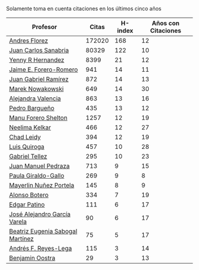 Solamente toma en cuenta citaciones en los últimos cinco años

Profesor | Citas | H-index | Años con Citaciones |
----  | ----- | --- | --- |
[Andres Florez](https://scholar.google.com.co/citations?user=SUG6ga0AAAAJ&hl=en) | 172020 | 168 |  12 | 
[Juan Carlos Sanabria](https://scholar.google.com/citations?user=ExNZQTIAAAAJ&hl=en)| 80329 | 122 | 10 |
[Yenny R Hernandez](https://scholar.google.com.co/citations?user=KXWwfMMAAAAJ&hl=en) | 8399 | 21 | 12 | 
[Jaime E. Forero-Romero](https://scholar.google.com.co/citations?user=TLTK6WgAAAAJ&hl=en) | 941 | 14 | 11 |
[Juan Gabriel Ramírez](https://scholar.google.com.co/citations?user=q0NfAgEAAAAJ&hl=en) | 872 | 14 | 13 |
[Marek Nowakowski](https://scholar.google.com.co/citations?user=ctFaBNQAAAAJ&hl=en) | 649 | 14 | 30 |
[Alejandra Valencia](https://scholar.google.com.co/citations?user=7Fa-MFYAAAAJ&hl=en) | 863 | 13 | 16 |
[Pedro Bargueño](https://scholar.google.com.co/citations?user=euepDO8AAAAJ&hl=en) | 435 | 13 | 12 |
[Manu Forero Shelton](https://scholar.google.com.co/citations?user=0_jvORsAAAAJ&hl=en) | 1257 | 12 | 19 |
[Neelima Kelkar](https://scholar.google.com.co/citations?user=BMxIj5AAAAAJ&hl=en) | 466 | 12 | 27 |
[Chad Leidy](https://scholar.google.com.co/citations?user=n-rGcH4AAAAJ&hl=en) | 394 | 12 | 19 |
[Luis Quiroga](https://scholar.google.com.co/citations?user=PPvfyVwAAAAJ&hl=en) | 457 | 10 | 28 |
[Gabriel Tellez](https://scholar.google.com.co/citations?user=1JHuoIAAAAAJ&hl=en) | 295 | 10 | 23 |
[Juan Manuel Pedraza](https://scholar.google.com.co/citations?user=x8-YWMsAAAAJ&hl=en) | 713 | 9 | 15 |
[Paula Giraldo-Gallo](https://scholar.google.com/citations?user=Gr5FaIoAAAAJ) | 269 | 9 | 8 |
[Mayerlin Nuñez Portela](https://scholar.google.com.co/citations?user=znFnm4wAAAAJ&hl=en) | 145 | 8 | 9 |
[Alonso Botero](https://scholar.google.com.co/citations?user=e06A7mUAAAAJ&hl=en) | 334 | 7 | 19 |
[Edgar Patino](https://scholar.google.com.co/citations?user=bx4dJNgAAAAJ&hl=en) | 111 | 6 | 17 | 
[José Alejandro García Varela](https://scholar.google.com.co/citations?user=iA0H5dgAAAAJ&hl=en) | 90 | 6 | 17 |
[Beatriz Eugenia Sabogal Martínez](https://scholar.google.com.co/citations?user=T-0RjQYAAAAJ&hl=en) | 75 | 5 | 17 |
[Andrés F. Reyes-Lega](https://scholar.google.com.co/citations?user=04V0g64AAAAJ&hl=en) | 115 | 3 | 14 | 
[Benjamin Oostra](https://scholar.google.com/citations?user=A-57orIAAAAJ&hl=en&oi=ao)| 29 | 3 | 13 |



